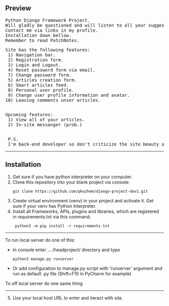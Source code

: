 <h2>Preview</h2>

<pre>
Python Django Framework Project.
Will gladly be questioned and will listen to all your suggestions.
Contact me via links in my profile.
Installation down bellow.
Remember to read PatchNotes.
</pre>

<pre>
Site has the following features:
 1) Navigation bar.
 2) Registration form.
 3) Login and Logout.
 4) Reset password form via email.
 7) Change password form.
 5) Articles creation form.
 6) Smart articles feed.
 8) Personal user profile.
 9) Change user profile information and avatar.
10) Leaving comments unser articles.
 </pre>
 
 <pre>
Upcoming features:
 1) View all of your articles.
 2) In-site messanger (prob.)
 </pre>
 
 <pre>
 P.S. 
 I'm back-end developer so don't criticize the site beauty and front-end part. Thanks.
</pre>
------------
<h2>Installation</h2>

1) Get sure if you have python interpreter on your computer.
2) Clone this repository into your blank project via console:
    ```
    git clone https://github.com/pkozhem/django-project-dev1.git
    ```
3) Create virtual environment (venv) in your project and activate it. Get sure
   if your venv has Python Interpreter.
4) Install all Frameworks, APIs, plugins and libraries, which are registered in
   requirements.txt via this command:
   ```
    python3 -m pip install -r requirements.txt
   ```
<hr>

To run local server do one of this:
   + In console enter  ... /headproject/ directory and type<br>
      ```
      python3 manage.py runserver
      ```
   + Or add configuration to manage.py script with 'runserver'
     argument and run as default .py file (Shift+F10 in PyCharm for example)

   To off local server do one same thing

<hr>

5) Use your local host URL to enter and iteract with site.
